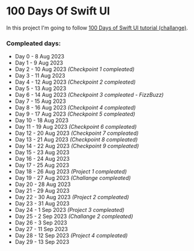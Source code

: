# 100 Days Of Swift UI

In this project I'm going to follow [100 Days of Swift UI tutorial (challange)](https://www.hackingwithswift.com/100/swiftui).

### Compleated days:
- Day 0 - 8 Aug 2023
- Day 1 - 9 Aug 2023
- Day 2 - 10 Aug 2023 *(Checkpoint 1 compleated)*
- Day 3 - 11 Aug 2023
- Day 4 - 12 Aug 2023 *(Checkpoint 2 compleated)*
- Day 5 - 13 Aug 2023
- Day 6 - 14 Aug 2023 *(Checkpoint 3 compleated - FizzBuzz)*
- Day 7 - 15 Aug 2023
- Day 8 - 16 Aug 2023 *(Checkpoint 4 compleated)*
- Day 9 - 17 Aug 2023 *(Checkpoint 5 compleated)*
- Day 10 - 18 Aug 2023
- Day 11 - 19 Aug 2023 *(Checkpoint 6 compleated)*
- Day 12 - 20 Aug 2023 *(Checkpoint 7 compleated)*
- Day 13 - 21 Aug 2023 *(Checkpoint 8 compleated)*
- Day 14 - 22 Aug 2023 *(Checkpoint 9 compleated)*
- Day 15 - 23 Aug 2023
- Day 16 - 24 Aug 2023
- Day 17 - 25 Aug 2023
- Day 18 - 26 Aug 2023 *(Project 1 compleated)*
- Day 19 - 27 Aug 2023 *(Challange compleated)*
- Day 20 - 28 Aug 2023
- Day 21 - 29 Aug 2023
- Day 22 - 30 Aug 2023 *(Project 2 compleated)*
- Day 23 - 31 Aug 2023
- Day 24 - 1 Sep 2023 *(Project 3 compleated)*
- Day 25 - 2 Sep 2023 *(Challange 2 compleated)*
- Day 26 - 3 Sep 2023
- Day 27 - 11 Sep 2023
- Day 28 - 12 Sep 2023 *(Project 4 compleated)*
- Day 29 - 13 Sep 2023